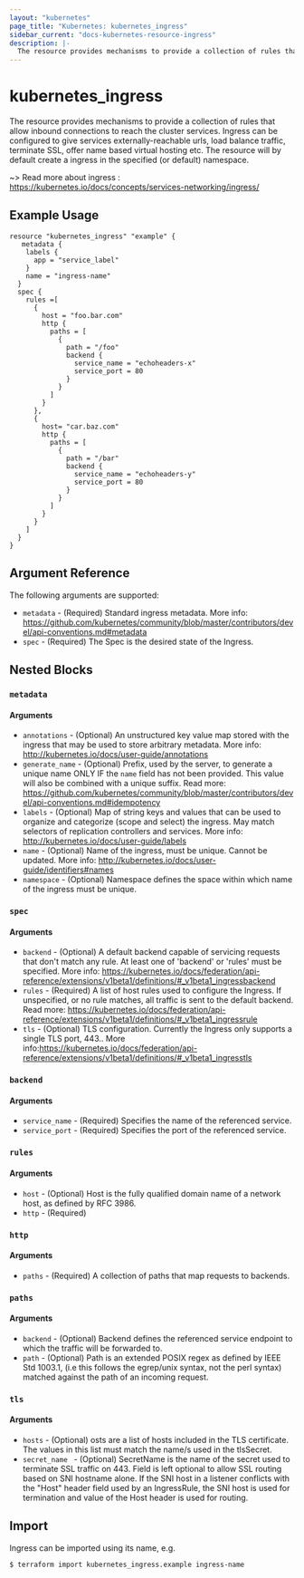 ```yaml
---
layout: "kubernetes"
page_title: "Kubernetes: kubernetes_ingress"
sidebar_current: "docs-kubernetes-resource-ingress"
description: |-
  The resource provides mechanisms to provide a collection of rules that allow inbound connections to reach the cluster services.
---
```


# kubernetes_ingress

The resource provides mechanisms to provide a collection of rules that allow inbound connections to reach the cluster services.
Ingress can be configured to give services externally-reachable urls, load balance traffic, terminate SSL, offer name based virtual hosting etc. 
The resource will by default create a ingress in the specified (or default) namespace.

~> Read more about ingress : https://kubernetes.io/docs/concepts/services-networking/ingress/

## Example Usage

```
resource "kubernetes_ingress" "example" {
   metadata {
    labels {
      app = "service_label"
    }
    name = "ingress-name"
  }
  spec {
    rules =[
      {
        host = "foo.bar.com"
        http {
          paths = [
            {
              path = "/foo"
              backend {
                service_name = "echoheaders-x"
                service_port = 80
              }
            }
          ]
        }
      },
      {
        host= "car.baz.com"
        http {
          paths = [
            {
              path = "/bar"
              backend {
                service_name = "echoheaders-y"
                service_port = 80
              }
            }
          ]
        }
      }
    ]
  }
}
```

## Argument Reference

The following arguments are supported:

* `metadata` - (Required) Standard ingress metadata. More info: https://github.com/kubernetes/community/blob/master/contributors/devel/api-conventions.md#metadata
* `spec` - (Required) The Spec is the desired state of the Ingress. 

## Nested Blocks

### `metadata`

#### Arguments

* `annotations` - (Optional) An unstructured key value map stored with the ingress that may be used to store arbitrary metadata. More info: http://kubernetes.io/docs/user-guide/annotations
* `generate_name` - (Optional) Prefix, used by the server, to generate a unique name ONLY IF the `name` field has not been provided. This value will also be combined with a unique suffix. Read more: https://github.com/kubernetes/community/blob/master/contributors/devel/api-conventions.md#idempotency
* `labels` - (Optional) Map of string keys and values that can be used to organize and categorize (scope and select) the ingress. May match selectors of replication controllers and services. More info: http://kubernetes.io/docs/user-guide/labels
* `name` - (Optional) Name of the ingress, must be unique. Cannot be updated. More info: http://kubernetes.io/docs/user-guide/identifiers#names
* `namespace` - (Optional) Namespace defines the space within which name of the ingress must be unique.

### `spec`

#### Arguments

* `backend` - (Optional) A default backend capable of servicing requests that don't match any rule. At least one of 'backend' or 'rules' must be specified. More info: https://kubernetes.io/docs/federation/api-reference/extensions/v1beta1/definitions/#_v1beta1_ingressbackend
* `rules` - (Required) A list of host rules used to configure the Ingress. If unspecified, or no rule matches, all traffic is sent to the default backend. Read more: https://kubernetes.io/docs/federation/api-reference/extensions/v1beta1/definitions/#_v1beta1_ingressrule
* `tls` - (Optional) TLS configuration. Currently the Ingress only supports a single TLS port, 443.. More info:https://kubernetes.io/docs/federation/api-reference/extensions/v1beta1/definitions/#_v1beta1_ingresstls

### `backend`

#### Arguments

* `service_name` - (Required) Specifies the name of the referenced service.
* `service_port` - (Required) Specifies the port of the referenced service.

### `rules`

#### Arguments

* `host` - (Optional) Host is the fully qualified domain name of a network host, as defined by RFC 3986.
* `http` - (Required)

### `http`

#### Arguments

* `paths` - (Required) A collection of paths that map requests to backends.

### `paths`

#### Arguments

* `backend` - (Optional) Backend defines the referenced service endpoint to which the traffic will be forwarded to.
* `path` - (Optional) Path is an extended POSIX regex as defined by IEEE Std 1003.1, (i.e this follows the egrep/unix syntax, not the perl syntax) matched against the path of an incoming request.

### `tls`

#### Arguments

* `hosts` - (Optional) osts are a list of hosts included in the TLS certificate. The values in this list must match the name/s used in the tlsSecret. 
* `secret_name ` - (Optional) SecretName is the name of the secret used to terminate SSL traffic on 443. Field is left optional to allow SSL routing based on SNI hostname alone. If the SNI host in a listener conflicts with the "Host" header field used by an IngressRule, the SNI host is used for termination and value of the Host header is used for routing.


## Import

Ingress can be imported using its name, e.g.

```
$ terraform import kubernetes_ingress.example ingress-name
```


